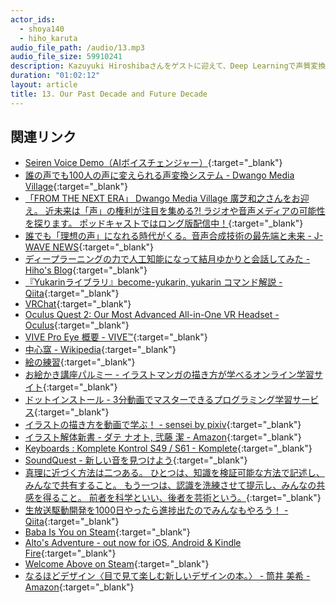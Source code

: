 ```yaml
---
actor_ids:
  - shoya140
  - hiho_karuta
audio_file_path: /audio/13.mp3
audio_file_size: 59910241
description: Kazuyuki Hiroshibaさんをゲストに迎えて、Deep Learningで声質変換、次の10年でやりたいこと、生放送駆動開発などについて話しました。
duration: "01:02:12"
layout: article
title: 13. Our Past Decade and Future Decade
---
```


## 関連リンク

* [Seiren Voice Demo（AIボイスチェンジャー）](https://seiren-voice.dmv.nico/){:target="_blank"}
* [誰の声でも100人の声に変えられる声変換システム - Dwango Media Village](https://dmv.nico/ja/articles/seiren_voice/){:target="_blank"}
* [「FROM THE NEXT ERA」 Dwango Media Village 廣芝和之さんをお迎え。 近未来は「声」の権利が注目を集める?! ラジオや音声メディアの可能性を探ります。 ポッドキャストではロング版配信中！](https://twitter.com/iwera813/status/1335586235910246401){:target="_blank"}
* [誰でも「理想の声」になれる時代がくる。音声合成技術の最先端と未来 - J-WAVE NEWS](https://news.j-wave.co.jp/2020/12/post-7105.html){:target="_blank"}
* [ディープラーニングの力で人工知能になって結月ゆかりと会話してみた - Hiho's Blog](https://blog.hiroshiba.jp/talk-to-yuduki-yukari-with-deep-learning-power/){:target="_blank"}
* [『Yukarinライブラリ』become-yukarin, yukarin コマンド解説 - Qiita](https://qiita.com/atticatticattic/items/37441f3be6916cd1e73a){:target="_blank"}
* [VRChat](https://hello.vrchat.com/){:target="_blank"}
* [Oculus Quest 2: Our Most Advanced All-in-One VR Headset - Oculus](https://www.oculus.com/quest-2/){:target="_blank"}
* [VIVE Pro Eye 概要 - VIVE™](https://www.vive.com/jp/product/vive-pro-eye/overview/){:target="_blank"}
* [中心窩 - Wikipedia](https://ja.wikipedia.org/wiki/%E4%B8%AD%E5%BF%83%E7%AA%A9){:target="_blank"}
* [絵の練習](https://twitter.com/shoya140/status/1329576780726996997){:target="_blank"}
* [お絵かき講座パルミー - イラストマンガの描き方が学べるオンライン学習サイト](https://www.palmie.jp/){:target="_blank"}
* [ドットインストール - 3分動画でマスターできるプログラミング学習サービス](https://dotinstall.com/){:target="_blank"}
* [イラストの描き方を動画で学ぶ！ - sensei by pixiv](https://sensei.pixiv.net/){:target="_blank"}
* [イラスト解体新書 - ダテ ナオト, 弐藤 潔 - Amazon](https://www.amazon.co.jp/%E3%82%A4%E3%83%A9%E3%82%B9%E3%83%88%E8%A7%A3%E4%BD%93%E6%96%B0%E6%9B%B8-%E3%83%80%E3%83%86-%E3%83%8A%E3%82%AA%E3%83%88-ebook/dp/B07BF7FHZ8){:target="_blank"}
* [Keyboards : Komplete Kontrol S49 / S61 - Komplete](https://www.native-instruments.com/en/products/komplete/keyboards/komplete-kontrol-s49-s61/){:target="_blank"}
* [SoundQuest - 新しい音を見つけよう](https://soundquest.jp/){:target="_blank"}
* [真理に近づく方法は二つある。 ひとつは、知識を検証可能な方法で記述し、みんなで共有すること。 もう一つは、認識を洗練させて提示し、みんなの共感を得ること。 前者を科学といい、後者を芸術という。](https://twitter.com/Yam_eye/status/871761918775644160){:target="_blank"}
* [生放送駆動開発を1000日やったら進捗出たのでみんなもやろう！ - Qiita](https://qiita.com/Hiroshiba/items/86b9ec67029d5f2b33f8){:target="_blank"}
* [Baba Is You on Steam](https://store.steampowered.com/app/736260/Baba_Is_You/){:target="_blank"}
* [Alto's Adventure - out now for iOS, Android & Kindle Fire](http://altosadventure.com/){:target="_blank"}
* [Welcome Above on Steam](https://store.steampowered.com/app/912660/Welcome_Above/){:target="_blank"}
* [なるほどデザイン〈目で見て楽しむ新しいデザインの本。〉 - 筒井 美希 - Amazon](https://www.amazon.co.jp/%E3%81%AA%E3%82%8B%E3%81%BB%E3%81%A9%E3%83%87%E3%82%B6%E3%82%A4%E3%83%B3%E3%80%88%E7%9B%AE%E3%81%A7%E8%A6%8B%E3%81%A6%E6%A5%BD%E3%81%97%E3%82%80%E6%96%B0%E3%81%97%E3%81%84%E3%83%87%E3%82%B6%E3%82%A4%E3%83%B3%E3%81%AE%E6%9C%AC%E3%80%82%E3%80%89-%E7%AD%92%E4%BA%95-%E7%BE%8E%E5%B8%8C/dp/4844365177/ref=tmm_hrd_swatch_0?_encoding=UTF8&qid=&sr=){:target="_blank"}